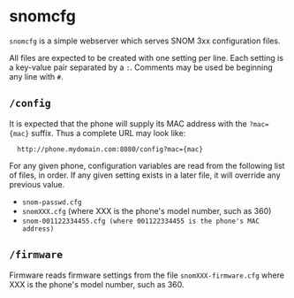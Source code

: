 # snomcfg

`snomcfg` is a simple webserver which serves SNOM 3xx configuration files.

All files are expected to be created with one setting per line.  Each setting is
a key-value pair separated by a `:`.  Comments may be used be beginning any line
with `#`.

## `/config`

It is expected that the phone will supply its MAC address with the `?mac={mac}`
suffix.  Thus a complete URL may look like:

```
  http://phone.mydomain.com:8080/config?mac={mac}
```

For any given phone, configuration variables are read from the following list of
files, in order.  If any given setting exists in a later file, it will override any
previous value.

  - `snom-passwd.cfg`
  - `snomXXX.cfg` (where XXX is the phone's model number, such as 360)
  - `snom-001122334455.cfg (where 001122334455 is the phone's MAC address)`

## `/firmware`

Firmware reads firmware settings from the file `snomXXX-firmware.cfg` where XXX
is the phone's model number, such as 360.


